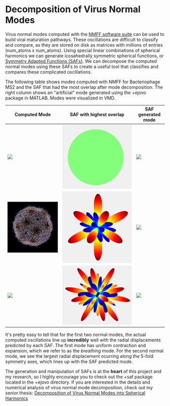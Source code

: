 # Decomposition of Virus Normal Modes

Virus normal modes computed with the [NMFF software suite](https://mmtsb.org/software/nmff.html) can be used to build viral maturation pathways. 
These oscillations are difficult to classify and compare, as they are stored on disk as matrices with millions of entries (num_atoms x num_atoms).
Using special linear combinations of spherical harmonics we can generate icosahedrally symmetric spherical functions, or [Symmetry Adapted Functions (SAFs)](https://github.com/ejovo13/viruses/tree/master/%2Bejovo/%2Bsaf).
We can decompose the computed normal modes using these SAFs to create a useful tool that classifies and compares these complicated oscillations.

The following table shows modes computed with NMFF for Bacteriophage MS2 and the SAF that had the most overlap after mode decomposition. The right column shows an "artificial" mode generated using the +ejovo package in MATLAB. Modes were visualized in VMD.


| Computed Mode | SAF with highest overlap | SAF generated mode |
| ---- | --- | ---- |
| ![](+ejovo/media/2ms2m1-2fold.gif) | ![](+ejovo/media/saf0.png) | ![](+ejovo/media/2ms2SAF0-2fold.gif) | 
| ![](+ejovo/media/2ms2m2-2fold.gif) | ![](+ejovo/media/saf6.png) | ![](+ejovo/media/2ms2SAF62-fold.gif) |
| ![](+ejovo/media/2ms2m5-2fold.gif) | ![](+ejovo/media/saf10.png) | ![](+ejovo/media/2ms2SAF10-2fold.gif) |

It's pretty easy to tell that for the first two normal modes, the actual computed oscillations line up **incredibly** well with the radial displacements predicted by each SAF. The first mode has uniform contraction and expansion, which we refer to as the *breathing* mode. For the second normal mode, we see the largest radial displacement ocurring along the 5-fold symmetry axes, which lines up with the SAF predicted mode.

The generation and manipulation of SAFs is at the **heart** of this project and my research, so I highly encourage you to check out the +saf package located in the +ejovo directory. If you are interested in the details and numerical analysis of virus normal mode decomposition, check out my senior thesis: [Decomposition of Virus Normal Modes into Spherical Harmonics](+ejovo/media/SIP.pdf)
